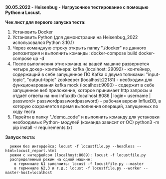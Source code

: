 **30.05.2022 - Heisenbug - Нагрузочное тестирование с помощью Python и Locust.**

**Чек лист для первого запуска теста:**
1. Установить Docker
2. Установить Python (для демонстрации на Heisenbug_2022 использовался Python 3.10.1)
3. Через командную строку открыть папку "./docker" из данного репозитория и выполнить команды:
      docker-compose build
      docker-compose up -d
3. После выполнения этих команд на вашей машине развернется четыре докер- контейнера:
      kafka (localhost: 29092) - контейнер, содержащий в себе запущенное ПО Kafka с двумя топиками: "input-topic", "output-topic"
      zookeeper (localhost:22181) - необходим для функционарования kafka
      mock (localhost:9090) - содержит в себе запущенное веб приложение, которое принимает http запросы и отдаёт ответы на них
      influxdb (localhost:8086 | login= username | password= passwordpasswordpassword) - рабочая версия InfluxDB, 
      в которую сохраняется время выполнения операций, запущенных по ходу теста
4. Перейти в папку "./demo_code" и выполнить команду для установки необходимых Python- модулей (команда зависит от ОС)
      python3 -m pip install -r requirements.txt

**Запуск теста:**

      режим без интерфейса: locust -f locustfile.py --headless --html=locust_report.html
      режим с интерфейсом (localhost:8089): locust -f locustfile.py
      распределенный режим на одной машине: 
        в терминале №1 выполнить: locust -f locustfile.py --master
        в терминале №2,3 и т.д.: locust -f locustfile.py --worker --master-host=localhost
